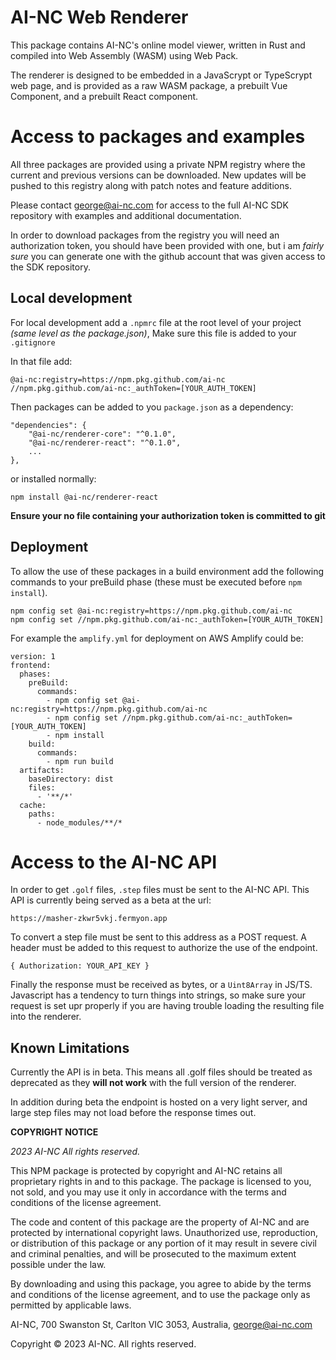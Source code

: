 # AI-NC Web Renderer

This package contains AI-NC's online model viewer, written in Rust and compiled into Web Assembly (WASM) using Web Pack.

The renderer is designed to be embedded in a JavaScrypt or TypeScrypt web page, and is provided as a raw WASM package, a prebuilt Vue Component, and a prebuilt React component.

# Access to packages and examples

All three packages are provided using a private NPM registry where the current and previous versions can be downloaded. New updates will be pushed to this registry along with patch notes and feature additions.

Please contact george@ai-nc.com for access to the full AI-NC SDK repository with examples and additional documentation.

In order to download packages from the registry you will need an authorization token, you should have been provided with one, but i am *fairly sure* you can generate one with the github account that was given access to the SDK repository.

## Local development

For local development add a `.npmrc` file at the root level of your project *(same level as the package.json)*, Make sure this file is added to your `.gitignore`

In that file add:
```
@ai-nc:registry=https://npm.pkg.github.com/ai-nc
//npm.pkg.github.com/ai-nc:_authToken=[YOUR_AUTH_TOKEN]
```

Then packages can be added to you `package.json` as a dependency: 

```
"dependencies": {
    "@ai-nc/renderer-core": "^0.1.0",
    "@ai-nc/renderer-react": "^0.1.0",
    ...
},
```

or installed normally:

```
npm install @ai-nc/renderer-react
```

**Ensure your no file containing your authorization token is committed to git**

## Deployment

To allow the use of these packages in a build environment add the following commands to your preBuild phase (these must be executed before `npm install`).

```
npm config set @ai-nc:registry=https://npm.pkg.github.com/ai-nc
npm config set //npm.pkg.github.com/ai-nc:_authToken=[YOUR_AUTH_TOKEN]
```

For example the `amplify.yml` for deployment on AWS Amplify could be:

```
version: 1
frontend:
  phases:
    preBuild:
      commands:
        - npm config set @ai-nc:registry=https://npm.pkg.github.com/ai-nc
        - npm config set //npm.pkg.github.com/ai-nc:_authToken=[YOUR_AUTH_TOKEN]
        - npm install
    build:
      commands:
        - npm run build
  artifacts:
    baseDirectory: dist
    files:
      - '**/*'
  cache:
    paths:
      - node_modules/**/*
```

# Access to the AI-NC API

In order to get `.golf` files, `.step` files must be sent to the AI-NC API. This API is currently being served as a beta at the url:

```
https://masher-zkwr5vkj.fermyon.app
```

To convert a step file must be sent to this address as a POST request. A header must be added to this request to authorize the use of the endpoint.

```
{ Authorization: YOUR_API_KEY }
```

Finally the response must be received as bytes, or a `Uint8Array` in JS/TS. Javascript has a tendency to turn things into strings, so make sure your request is set upr properly if you are having trouble loading the resulting file into the renderer.

## Known Limitations

Currently the API is in beta. This means all .golf files should be treated as deprecated as they **will not work** with the full version of the renderer.

In addition during beta the endpoint is hosted on a very light server, and large step files may not load before the response times out.

**COPYRIGHT NOTICE**

*2023 AI-NC
All rights reserved.*

This NPM package is protected by copyright and AI-NC retains all proprietary rights in and to this package. The package is licensed to you, not sold, and you may use it only in accordance with the terms and conditions of the license agreement.

The code and content of this package are the property of AI-NC and are protected by international copyright laws. Unauthorized use, reproduction, or distribution of this package or any portion of it may result in severe civil and criminal penalties, and will be prosecuted to the maximum extent possible under the law.

By downloading and using this package, you agree to abide by the terms and conditions of the license agreement, and to use the package only as permitted by applicable laws.

AI-NC,
700 Swanston St, Carlton VIC 3053, Australia, george@ai-nc.com

Copyright © 2023 AI-NC. All rights reserved.
